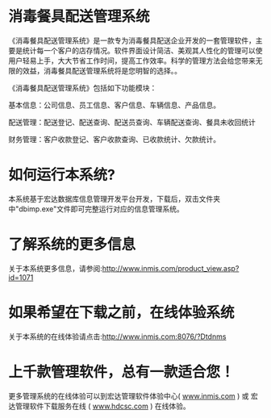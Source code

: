 # 消毒餐具配送管理系统

《消毒餐具配送管理系统》是一款专为消毒餐具配送企业开发的一套管理软件，主要是统计每一个客户的店存情况。软件界面设计简洁、美观其人性化的管理可以使用户轻易上手，大大节省工作时间，提高工作效率。科学的管理方法会给您带来无限的效益，消毒餐具配送管理系统将是您明智的选择。。

《消毒餐具配送管理系统》包括如下功能模块：

基本信息：公司信息、员工信息、客户信息、车辆信息、产品信息。

配送管理：配送登记、配送查询、配送员查询、车辆配送查询、餐具未收回统计

财务管理：客户收款登记、客户收款查询、已收款统计、欠款统计。

# 如何运行本系统?

本系统基于宏达数据库信息管理开发平台开发，下载后，双击文件夹中"dbimp.exe"文件即可完整运行对应的信息管理系统。

# 了解系统的更多信息

关于本系统更多信息，请参阅:http://www.inmis.com/product_view.asp?id=1071

# 如果希望在下载之前，在线体验系统

关于本系统的在线体验请点击:http://www.inmis.com:8076/?Dtdnms

# 上千款管理软件，总有一款适合您！

更多管理系统的在线体验可以到宏达管理软件体验中心( www.inmis.com ) 或 宏达管理软件下载服务在线 ( www.hdcsc.com ) 在线体验。



